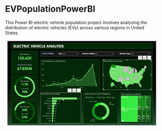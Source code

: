 # EVPopulationPowerBI
This Power BI electric vehicle population project involves analyzing the distribution of electric vehicles (EVs) across various regions in United States.

![image](./electricvehicle.gif)
